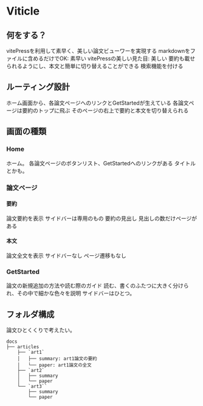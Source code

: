 # Viticle

## 何をする？

vitePressを利用して素早く、美しい論文ビューワーを実現する
    markdownをファイルに含めるだけでOK: 素早い
    vitePressの美しい見た目: 美しい
要約も載せられるようにし、本文と簡単に切り替えることができる
検索機能を付ける

## ルーティング設計

ホーム画面から、各論文ページへのリンクとGetStartedが生えている
各論文ページは要約のトップに飛ぶ
そのページの右上で要約と本文を切り替えられる

## 画面の種類

### Home

ホーム。
各論文ページのボタンリスト、GetStartedへのリンクがある
タイトルとかも。

### 論文ページ

#### 要約

論文要約を表示
サイドバーは専用のもの
    要約の見出し
見出しの数だけページがある

#### 本文

論文全文を表示
サイドバーなし
ページ遷移もなし

### GetStarted

論文の新規追加の方法や読む際のガイド
読む、書くのふたつに大きく分けられ、その中で細かな色々を説明
サイドバーはひとつ。

## フォルダ構成

論文ひとくくりで考えたい。

```Text
docs
├── articles
    ├── `art1`
    │   ├── summary: art1論文の要約
    │   └── paper: art1論文の全文
    ├── `art2`
    │   ├── summary
    │   └── paper
    └── `art3``
        ├── summary
        └── paper
```
